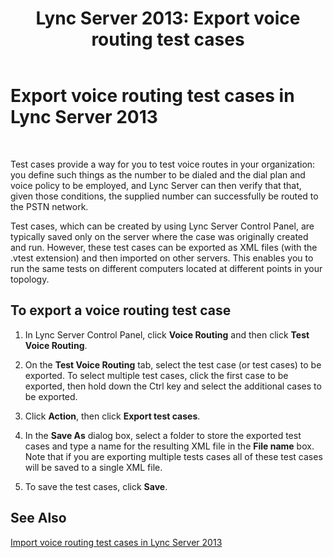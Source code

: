 ﻿---
title: 'Lync Server 2013: Export voice routing test cases'
TOCTitle: Export voice routing test cases
ms:assetid: 489ac472-1a35-4755-b390-48f7cdf31e94
ms:mtpsurl: https://technet.microsoft.com/en-us/library/Gg425957(v=OCS.15)
ms:contentKeyID: 48184050
ms.date: 07/23/2014
mtps_version: v=OCS.15
---

# Export voice routing test cases in Lync Server 2013

 


Test cases provide a way for you to test voice routes in your organization: you define such things as the number to be dialed and the dial plan and voice policy to be employed, and Lync Server can then verify that that, given those conditions, the supplied number can successfully be routed to the PSTN network.

Test cases, which can be created by using Lync Server Control Panel, are typically saved only on the server where the case was originally created and run. However, these test cases can be exported as XML files (with the .vtest extension) and then imported on other servers. This enables you to run the same tests on different computers located at different points in your topology.

## To export a voice routing test case

1.  In Lync Server Control Panel, click **Voice Routing** and then click **Test Voice Routing**.

2.  On the **Test Voice Routing** tab, select the test case (or test cases) to be exported. To select multiple test cases, click the first case to be exported, then hold down the Ctrl key and select the additional cases to be exported.

3.  Click **Action**, then click **Export test cases**.

4.  In the **Save As** dialog box, select a folder to store the exported test cases and type a name for the resulting XML file in the **File name** box. Note that if you are exporting multiple tests cases all of these test cases will be saved to a single XML file.

5.  To save the test cases, click **Save**.

## See Also


[Import voice routing test cases in Lync Server 2013](lync-server-2013-import-voice-routing-test-cases.md)

